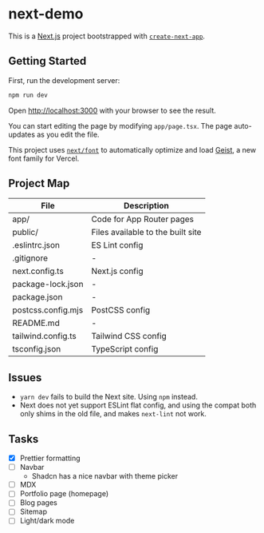 # next-demo

This is a [Next.js](https://nextjs.org) project bootstrapped with [`create-next-app`](https://nextjs.org/docs/app/api-reference/cli/create-next-app).

## Getting Started

First, run the development server:

```bash
npm run dev
```

Open [http://localhost:3000](http://localhost:3000) with your browser to see the result.

You can start editing the page by modifying `app/page.tsx`. The page auto-updates as you edit the file.

This project uses [`next/font`](https://nextjs.org/docs/app/building-your-application/optimizing/fonts) to automatically optimize and load [Geist](https://vercel.com/font), a new font family for Vercel.

## Project Map

| File               | Description                       |
| ------------------ | --------------------------------- |
| app/               | Code for App Router pages         |
| public/            | Files available to the built site |
| .eslintrc.json     | ES Lint config                    |
| .gitignore         | -                                 |
| next.config.ts     | Next.js config                    |
| package-lock.json  | -                                 |
| package.json       | -                                 |
| postcss.config.mjs | PostCSS config                    |
| README.md          | -                                 |
| tailwind.config.ts | Tailwind CSS config               |
| tsconfig.json      | TypeScript config                 |

## Issues

- `yarn dev` fails to build the Next site. Using `npm` instead.
- Next does not yet support ESLint flat config, and using the compat both only shims in the old file, and makes `next-lint` not work.

## Tasks

- [x] Prettier formatting
- [ ] Navbar
  - Shadcn has a nice navbar with theme picker
- [ ] MDX
- [ ] Portfolio page (homepage)
- [ ] Blog pages
- [ ] Sitemap
- [ ] Light/dark mode
